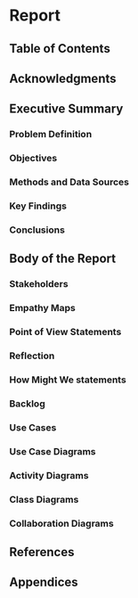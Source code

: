 # Report
## Table of Contents

## Acknowledgments

## Executive Summary
### Problem Definition
### Objectives
### Methods and Data Sources
### Key Findings
### Conclusions

## Body of the Report
### Stakeholders
### Empathy Maps
### Point of View Statements
### Reflection
### How Might We statements
### Backlog
### Use Cases
### Use Case Diagrams
### Activity Diagrams
### Class Diagrams
### Collaboration Diagrams

## References

## Appendices
